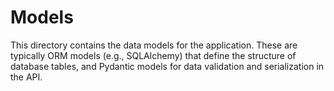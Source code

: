 # Models

This directory contains the data models for the application. These are typically ORM models (e.g., SQLAlchemy) that define the structure of database tables, and Pydantic models for data validation and serialization in the API.
